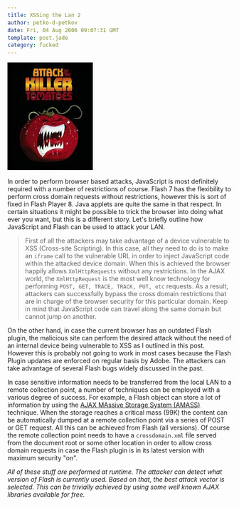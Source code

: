 ```yaml
---
title: XSSing the Lan 2
author: petko-d-petkov
date: Fri, 04 Aug 2006 09:07:31 GMT
template: post.jade
category: fucked
---
```


![Killer Tomatoes](/files/2006/08/killer-tomatoes.jpg "Killer Tomatoes")

In order to perform browser based attacks, JavaScript is most definitely required with a number of restrictions of course. Flash 7 has the flexibility to perform cross domain requests without restrictions, however this is sort of fixed in Flash Player 8. Java applets are quite the same in that respect. In certain situations it might be possible to trick the browser into doing what ever you want, but this is a different story. Let's briefly outline how JavaScript and Flash can be used to attack your LAN.

> First of all the attackers may take advantage of a device vulnerable to XSS (Cross-site Scripting). In this case, all they need to do is to make an `iframe` call to the vulnerable URL in order to inject JavaScript code within the attacked device domain. When this is achieved the browser happily allows `XmlHttpRequests` without any restrictions. In the AJAX world, the `XmlHttpRequest` is the most well know technology for performing `POST, GET, TRACE, TRACK, PUT, etc` requests. As a result, attackers can successfully bypass the cross domain restrictions that are in charge of the browser security for this particular domain. Keep in mind that JavaScript code can travel along the same domain but cannot jump on another.

On the other hand, in case the current browser has an outdated Flash plugin, the malicious site can perform the desired attack without the need of an internal device being vulnerable to XSS as I outlined in this post. However this is probably not going to work in most cases because the Flash Plugin updates are enforced on regular basis by Adobe. The attackers can take advantage of several Flash bugs widely discussed in the past.

In case sensitive information needs to be transferred from the local LAN to a remote collection point, a number of techniques can be employed with a various degree of success. For example, a Flash object can store a lot of information by using the [AJAX MAssive Storage System (AMASS)](http://codinginparadise.org/projects/storage/README.html) technique. When the storage reaches a critical mass (99K) the content can be automatically dumped at a remote collection point via a series of POST or GET request. All this can be achieved from Flash (all versions). Of course the remote collection point needs to have a `crossdomain.xml` file served from the document root or some other location in order to allow cross domain requests in case the Flash plugin is in its latest version with maximum security "on".

_All of these stuff are performed at runtime. The attacker can detect what version of Flash is currently used. Based on that, the best attack vector is selected. This can be trivially achieved by using some well known AJAX libraries available for free._
